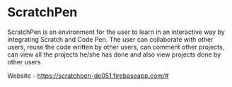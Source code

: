 # ScratchPen

ScratchPen is an environment for the user to learn in an interactive way by integrating Scratch and Code Pen.  The user can collaborate with other users, reuse the code written by other users, can comment other projects, can view all the projects he/she has done and also view projects done by other users

Website - https://scratchpen-de051.firebaseapp.com/#
